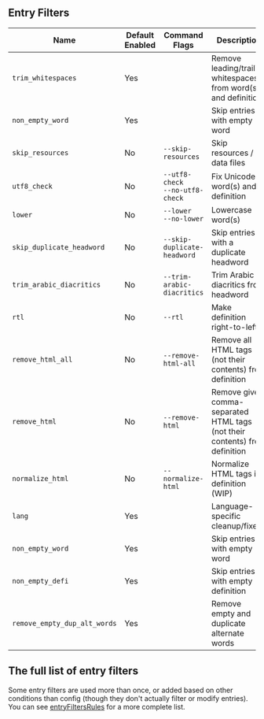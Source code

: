 ## Entry Filters

| Name                         | Default Enabled | Command Flags                        | Description                                                                 |
| ---------------------------- | --------------- | ------------------------------------ | --------------------------------------------------------------------------- |
| `trim_whitespaces`           | Yes             |                                      | Remove leading/trailing whitespaces from word(s) and definition             |
| `non_empty_word`             | Yes             |                                      | Skip entries with empty word                                                |
| `skip_resources`             | No              | `--skip-resources`                   | Skip resources / data files                                                 |
| `utf8_check`                 | No              | `--utf8-check`<br/>`--no-utf8-check` | Fix Unicode in word(s) and definition                                       |
| `lower`                      | No              | `--lower`<br/>`--no-lower`           | Lowercase word(s)                                                           |
| `skip_duplicate_headword`    | No              | `--skip-duplicate-headword`          | Skip entries with a duplicate headword                                      |
| `trim_arabic_diacritics`     | No              | `--trim-arabic-diacritics`           | Trim Arabic diacritics from headword                                        |
| `rtl`                        | No              | `--rtl`                              | Make definition right-to-left                                               |
| `remove_html_all`            | No              | `--remove-html-all`                  | Remove all HTML tags (not their contents) from definition                   |
| `remove_html`                | No              | `--remove-html`                      | Remove given comma-separated HTML tags (not their contents) from definition |
| `normalize_html`             | No              | `--normalize-html`                   | Normalize HTML tags in definition (WIP)                                     |
| `lang`                       | Yes             |                                      | Language-specific cleanup/fixes                                             |
| `non_empty_word`             | Yes             |                                      | Skip entries with empty word                                                |
| `non_empty_defi`             | Yes             |                                      | Skip entries with empty definition                                          |
| `remove_empty_dup_alt_words` | Yes             |                                      | Remove empty and duplicate alternate words                                  |

## The full list of entry filters

Some entry filters are used more than once, or added based on other conditions than config (though they don't actually filter or modify entries).
You can see [entryFiltersRules](https://github.com/ilius/pyglossary/blob/master/pyglossary/entry_filters.py#L436) for a more complete list.

